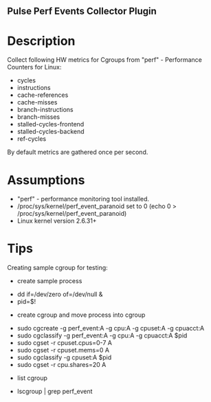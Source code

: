 <!--
http://www.apache.org/licenses/LICENSE-2.0.txt


Copyright 2015 Intel Corporation

Licensed under the Apache License, Version 2.0 (the "License");
you may not use this file except in compliance with the License.
You may obtain a copy of the License at

    http://www.apache.org/licenses/LICENSE-2.0

Unless required by applicable law or agreed to in writing, software
distributed under the License is distributed on an "AS IS" BASIS,
WITHOUT WARRANTIES OR CONDITIONS OF ANY KIND, either express or implied.
See the License for the specific language governing permissions and
limitations under the License.
-->

## Pulse Perf Events Collector Plugin

# Description
Collect following HW metrics for Cgroups from "perf" - Performance Counters for Linux:
*  cycles
*  instructions
*  cache-references
*  cache-misses
*  branch-instructions
*  branch-misses
*  stalled-cycles-frontend
*  stalled-cycles-backend
*  ref-cycles

 By default metrics are gathered once per second.

# Assumptions
* "perf" - performance monitoring tool installed.
* /proc/sys/kernel/perf_event_paranoid set to 0 (echo 0 > /proc/sys/kernel/perf_event_paranoid) 
* Linux kernel version 2.6.31+

# Tips
Creating sample cgroup for testing:
* create sample process
- dd if=/dev/zero of=/dev/null &
- pid=$!

* create cgroup and move process into cgroup
- sudo cgcreate -g perf_event:A -g cpu:A -g cpuset:A -g cpuacct:A
- sudo cgclassify -g perf_event:A -g cpu:A -g cpuacct:A $pid
- sudo cgset -r cpuset.cpus=0-7 A
- sudo cgset -r cpuset.mems=0 A
- sudo cgclassify -g cpuset:A $pid
- sudo cgset -r cpu.shares=20 A

* list cgroup
- lscgroup | grep perf_event
